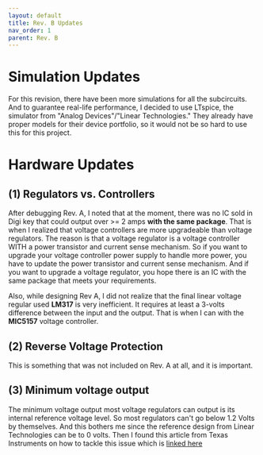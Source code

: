```yaml
---
layout: default
title: Rev. B Updates
nav_order: 1
parent: Rev. B
---
```


# Simulation Updates

For this revision, there have been more simulations for all the subcircuits. And to guarantee real-life performance, I decided to use LTspice, the simulator from "Analog Devices"/"Linear Technologies." They already have proper models for their device portfolio, so it would not be so hard to use this for this project. 

# Hardware Updates

## (1) Regulators vs. Controllers

After debugging Rev. A, I noted that at the moment, there was no IC sold in Digi key that could output over >= 2 amps **with the same package**.  That is when I realized that voltage controllers are more upgradeable than voltage regulators. The reason is that a voltage regulator is a voltage controller WITH a power transistor and current sense mechanism. So if you want to upgrade your voltage controller power supply to handle more power, you have to update the power transistor and current sense mechanism. And if you want to upgrade a voltage regulator, you hope there is an IC with the same package that meets your requirements. 

Also, while designing Rev A, I did not realize that the final linear voltage regular used **LM317** is very inefficient. It requires at least a 3-volts difference between the input and the output. That is when I can with the **MIC5157** voltage controller. 

## (2) Reverse Voltage Protection

This is something that was not included on Rev. A at all, and it is important. 

## (3) Minimum voltage output

The minimum voltage output most voltage regulators can output is its internal reference voltage level. So most regulators can't go below 1.2 Volts by themselves. And this bothers me since the reference design from Linear Technologies can be to 0 volts. Then I found this article from Texas Instruments on how to tackle this issue which is [linked here](https://github.com/edmugu/arduino_adjustable_power_supply/blob/master/documentation/TI_Below_1V2.pdf) 



